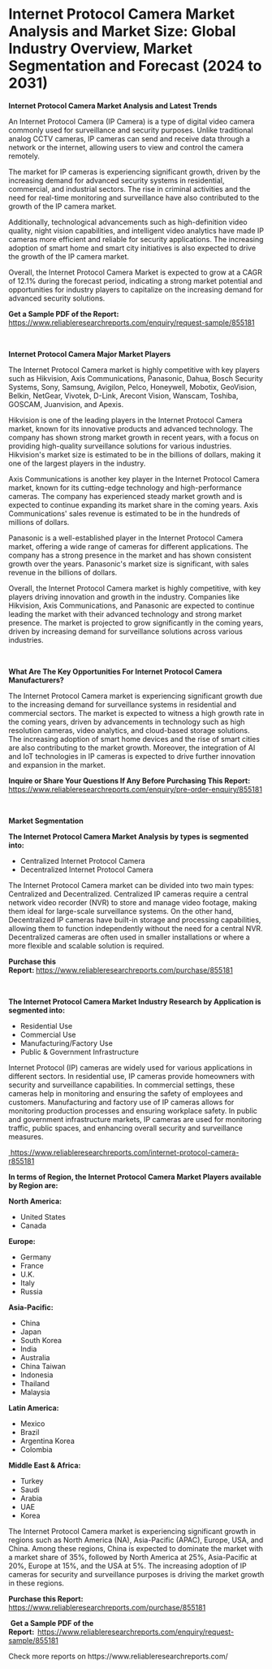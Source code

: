 <p><h1>Internet Protocol Camera Market Analysis and Market Size: Global Industry Overview, Market Segmentation and Forecast (2024 to 2031)</h1></p><p><strong>Internet Protocol Camera Market Analysis and Latest Trends</strong></p>
<p><p>An Internet Protocol Camera (IP Camera) is a type of digital video camera commonly used for surveillance and security purposes. Unlike traditional analog CCTV cameras, IP cameras can send and receive data through a network or the internet, allowing users to view and control the camera remotely.</p><p>The market for IP cameras is experiencing significant growth, driven by the increasing demand for advanced security systems in residential, commercial, and industrial sectors. The rise in criminal activities and the need for real-time monitoring and surveillance have also contributed to the growth of the IP camera market.</p><p>Additionally, technological advancements such as high-definition video quality, night vision capabilities, and intelligent video analytics have made IP cameras more efficient and reliable for security applications. The increasing adoption of smart home and smart city initiatives is also expected to drive the growth of the IP camera market.</p><p>Overall, the Internet Protocol Camera Market is expected to grow at a CAGR of 12.1% during the forecast period, indicating a strong market potential and opportunities for industry players to capitalize on the increasing demand for advanced security solutions.</p></p>
<p><strong>Get a Sample PDF of the Report:&nbsp;</strong> <a href="https://www.reliableresearchreports.com/enquiry/request-sample/855181">https://www.reliableresearchreports.com/enquiry/request-sample/855181</a></p>
<p>&nbsp;</p>
<p><strong>Internet Protocol Camera Major Market Players</strong></p>
<p><p>The Internet Protocol Camera market is highly competitive with key players such as Hikvision, Axis Communications, Panasonic, Dahua, Bosch Security Systems, Sony, Samsung, Avigilon, Pelco, Honeywell, Mobotix, GeoVision, Belkin, NetGear, Vivotek, D-Link, Arecont Vision, Wanscam, Toshiba, GOSCAM, Juanvision, and Apexis.</p><p>Hikvision is one of the leading players in the Internet Protocol Camera market, known for its innovative products and advanced technology. The company has shown strong market growth in recent years, with a focus on providing high-quality surveillance solutions for various industries. Hikvision's market size is estimated to be in the billions of dollars, making it one of the largest players in the industry.</p><p>Axis Communications is another key player in the Internet Protocol Camera market, known for its cutting-edge technology and high-performance cameras. The company has experienced steady market growth and is expected to continue expanding its market share in the coming years. Axis Communications' sales revenue is estimated to be in the hundreds of millions of dollars.</p><p>Panasonic is a well-established player in the Internet Protocol Camera market, offering a wide range of cameras for different applications. The company has a strong presence in the market and has shown consistent growth over the years. Panasonic's market size is significant, with sales revenue in the billions of dollars.</p><p>Overall, the Internet Protocol Camera market is highly competitive, with key players driving innovation and growth in the industry. Companies like Hikvision, Axis Communications, and Panasonic are expected to continue leading the market with their advanced technology and strong market presence. The market is projected to grow significantly in the coming years, driven by increasing demand for surveillance solutions across various industries.</p></p>
<p>&nbsp;</p>
<p><strong>What Are The Key Opportunities For Internet Protocol Camera Manufacturers?</strong></p>
<p><p>The Internet Protocol Camera market is experiencing significant growth due to the increasing demand for surveillance systems in residential and commercial sectors. The market is expected to witness a high growth rate in the coming years, driven by advancements in technology such as high resolution cameras, video analytics, and cloud-based storage solutions. The increasing adoption of smart home devices and the rise of smart cities are also contributing to the market growth. Moreover, the integration of AI and IoT technologies in IP cameras is expected to drive further innovation and expansion in the market.</p></p>
<p><strong>Inquire or Share Your Questions If Any Before Purchasing This Report:</strong> <a href="https://www.reliableresearchreports.com/enquiry/pre-order-enquiry/855181">https://www.reliableresearchreports.com/enquiry/pre-order-enquiry/855181</a></p>
<p>&nbsp;</p>
<p><strong>Market Segmentation</strong></p>
<p><strong>The Internet Protocol Camera Market Analysis by types is segmented into:</strong></p>
<p><ul><li>Centralized Internet Protocol Camera</li><li>Decentralized Internet Protocol Camera</li></ul></p>
<p><p>The Internet Protocol Camera market can be divided into two main types: Centralized and Decentralized. Centralized IP cameras require a central network video recorder (NVR) to store and manage video footage, making them ideal for large-scale surveillance systems. On the other hand, Decentralized IP cameras have built-in storage and processing capabilities, allowing them to function independently without the need for a central NVR. Decentralized cameras are often used in smaller installations or where a more flexible and scalable solution is required.</p></p>
<p><strong>Purchase this Report:&nbsp;</strong><a href="https://www.reliableresearchreports.com/purchase/855181">https://www.reliableresearchreports.com/purchase/855181</a></p>
<p>&nbsp;</p>
<p><strong>The Internet Protocol Camera Market Industry Research by Application is segmented into:</strong></p>
<p><ul><li>Residential Use</li><li>Commercial Use</li><li>Manufacturing/Factory Use</li><li>Public & Government Infrastructure</li></ul></p>
<p><p>Internet Protocol (IP) cameras are widely used for various applications in different sectors. In residential use, IP cameras provide homeowners with security and surveillance capabilities. In commercial settings, these cameras help in monitoring and ensuring the safety of employees and customers. Manufacturing and factory use of IP cameras allows for monitoring production processes and ensuring workplace safety. In public and government infrastructure markets, IP cameras are used for monitoring traffic, public spaces, and enhancing overall security and surveillance measures.</p></p>
<p><a href="https://www.reliableresearchreports.com/internet-protocol-camera-r855181">&nbsp;https://www.reliableresearchreports.com/internet-protocol-camera-r855181</a></p>
<p><strong>In terms of Region, the Internet Protocol Camera Market Players available by Region are:</strong></p>
<p>
    <p> <strong> North America: </strong>
        <ul>
            <li>United States</li>
            <li>Canada</li>
        </ul>
        </p> 
    <p> <strong> Europe: </strong>
        <ul>
            <li>Germany</li>
            <li>France</li>
            <li>U.K.</li>
            <li>Italy</li>
            <li>Russia</li>
        </ul>
        </p> 
    <p> <strong> Asia-Pacific: </strong>
        <ul>
            <li>China</li>
            <li>Japan</li>
            <li>South Korea</li>
            <li>India</li>
            <li>Australia</li>
            <li>China Taiwan</li>
            <li>Indonesia</li>
            <li>Thailand</li>
            <li>Malaysia</li>
        </ul>
        </p> 
    <p> <strong> Latin America: </strong>
        <ul>
            <li>Mexico</li>
            <li>Brazil</li>
            <li>Argentina Korea</li>
            <li>Colombia</li>
        </ul>
        </p> 
    <p> <strong> Middle East & Africa: </strong>
        <ul>
            <li>Turkey</li>
            <li>Saudi</li>
            <li>Arabia</li>
            <li>UAE</li>
            <li>Korea</li>
        </ul>
    </p>
    </p>
<p><p>The Internet Protocol Camera market is experiencing significant growth in regions such as North America (NA), Asia-Pacific (APAC), Europe, USA, and China. Among these regions, China is expected to dominate the market with a market share of 35%, followed by North America at 25%, Asia-Pacific at 20%, Europe at 15%, and the USA at 5%. The increasing adoption of IP cameras for security and surveillance purposes is driving the market growth in these regions.</p></p>
<p><strong>Purchase this Report: </strong><a href="https://www.reliableresearchreports.com/purchase/855181">https://www.reliableresearchreports.com/purchase/855181</a></p>
<p>&nbsp;<strong>Get a Sample PDF of the Report:&nbsp;&nbsp;</strong><a href="https://www.reliableresearchreports.com/enquiry/request-sample/855181">https://www.reliableresearchreports.com/enquiry/request-sample/855181</a></p>
<p><strong></strong></p>
<p>Check more reports on https://www.reliableresearchreports.com/</p>